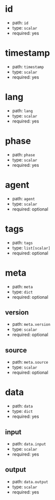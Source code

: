 # id

- path: `id`
- type: `scalar`
- required: yes

# timestamp

- path: `timestamp`
- type: `scalar`
- required: yes

# lang

- path: `lang`
- type: `scalar`
- required: yes

# phase

- path: `phase`
- type: `scalar`
- required: yes

# agent

- path: `agent`
- type: `scalar`
- required: optional

# tags

- path: `tags`
- type: `list[scalar]`
- required: optional

# meta

- path: `meta`
- type: `dict`
- required: optional

## version

- path: `meta.version`
- type: `scalar`
- required: optional

## source

- path: `meta.source`
- type: `scalar`
- required: optional

# data

- path: `data`
- type: `dict`
- required: yes

## input

- path: `data.input`
- type: `scalar`
- required: yes

## output

- path: `data.output`
- type: `scalar`
- required: yes
